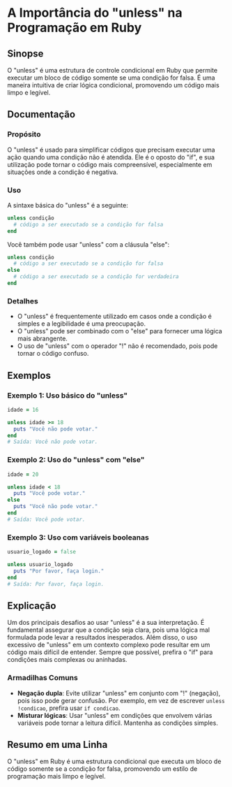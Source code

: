 <!--
Meta Description: # A Importância do "unless" na Programação em Ruby ## Sinopse O "unless" é uma estrutura de controle condicional em Ruby que permite executar um bloco...
Meta Keywords: unless, pode, condição, uma, código
-->

# A Importância do "unless" na Programação em Ruby

## Sinopse
O "unless" é uma estrutura de controle condicional em Ruby que permite executar um bloco de código somente se uma condição for falsa. É uma maneira intuitiva de criar lógica condicional, promovendo um código mais limpo e legível.

## Documentação
### Propósito
O "unless" é usado para simplificar códigos que precisam executar uma ação quando uma condição não é atendida. Ele é o oposto do "if", e sua utilização pode tornar o código mais compreensível, especialmente em situações onde a condição é negativa.

### Uso
A sintaxe básica do "unless" é a seguinte:

```ruby
unless condição
  # código a ser executado se a condição for falsa
end
```

Você também pode usar "unless" com a cláusula "else":

```ruby
unless condição
  # código a ser executado se a condição for falsa
else
  # código a ser executado se a condição for verdadeira
end
```

### Detalhes
- O "unless" é frequentemente utilizado em casos onde a condição é simples e a legibilidade é uma preocupação.
- O "unless" pode ser combinado com o "else" para fornecer uma lógica mais abrangente.
- O uso de "unless" com o operador "!" não é recomendado, pois pode tornar o código confuso.

## Exemplos
### Exemplo 1: Uso básico do "unless"
```ruby
idade = 16

unless idade >= 18
  puts "Você não pode votar."
end
# Saída: Você não pode votar.
```

### Exemplo 2: Uso do "unless" com "else"
```ruby
idade = 20

unless idade < 18
  puts "Você pode votar."
else
  puts "Você não pode votar."
end
# Saída: Você pode votar.
```

### Exemplo 3: Uso com variáveis booleanas
```ruby
usuario_logado = false

unless usuario_logado
  puts "Por favor, faça login."
end
# Saída: Por favor, faça login.
```

## Explicação
Um dos principais desafios ao usar "unless" é a sua interpretação. É fundamental assegurar que a condição seja clara, pois uma lógica mal formulada pode levar a resultados inesperados. Além disso, o uso excessivo de "unless" em um contexto complexo pode resultar em um código mais difícil de entender. Sempre que possível, prefira o "if" para condições mais complexas ou aninhadas.

### Armadilhas Comuns
- **Negação dupla**: Evite utilizar "unless" em conjunto com "!" (negação), pois isso pode gerar confusão. Por exemplo, em vez de escrever `unless !condicao`, prefira usar `if condicao`.
- **Misturar lógicas**: Usar "unless" em condições que envolvem várias variáveis pode tornar a leitura difícil. Mantenha as condições simples.

## Resumo em uma Linha
O "unless" em Ruby é uma estrutura condicional que executa um bloco de código somente se a condição for falsa, promovendo um estilo de programação mais limpo e legível.